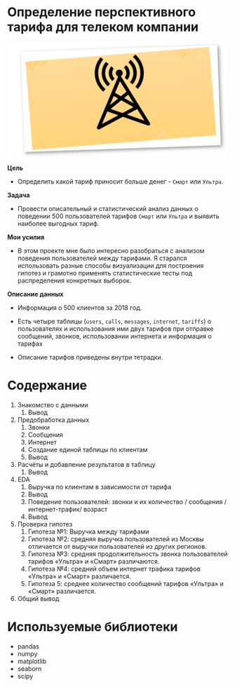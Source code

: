 # Определение перспективного тарифа для телеком компании
![](telecom.png?raw=true "Title")

**Цель**
* Определить какой тариф приносит больше денег - `Смарт` или `Ультра`.


**Задача**
* Провести описательный и статистический анализ данных о поведении 500 пользователей тарифов `Смарт` или `Ультра` и выявить наиболее выгодных тариф.

**Мои усилия**
* В этом проекте мне было интересно разобраться с анализом поведения пользователей между тарифами. Я старался использовать разные способы визуализации для построения гипотез и грамотно применять статистические тесты под распределения конкретных выборок. 

**Описание данных**
* Информация о 500 клиентов за 2018 год. 

* Есть четыре таблицы (`users`, `calls`, `messages`, `internet`, `tariffs`) о пользователях и использования ими двух тарифов при отправке сообщений, звонков, использовании интернета и информация о тарифах

* Описание тарифов приведены внутри тетрадки.


# Содержание
1. Знакомство с данными
    1. Вывод
2. Предобработка данных
     1. Звонки
     2. Сообщения
     3. Интернет
     4. Создание единой таблицы по клиентам
     5. Вывод    
3. Расчёты и добавление результатов в таблицу
    1. Вывод
4. EDA
    1. Выручка по клиентам в зависимости от тарифа
    2.  Вывод
    3.  Поведение пользователей: звонки и их количество / сообщения / интернет-трафик/ возраст
    4.  Вывод   
5. Проверка гипотез
    1. Гипотеза №1: Выручка между тарифами
    2. Гипотеза №2: средняя выручка пользователей из Москвы отличается от выручки пользователей из других регионов.
    3.  Гипотеза №3: средняя продолжительность звонка пользователей тарифов «Ультра» и «Смарт» различаются.
    4.  Гипотеза №4: средний объем интернет трафика тарифов «Ультра» и «Смарт» различается.
    5.  Гипотеза 5: среднее количество сообщений тарифов «Ультра» и «Смарт» различается.
6. Общий вывод  


# Используемые библиотеки
* pandas
* numpy
* matplotlib
* seaborn
* scipy
